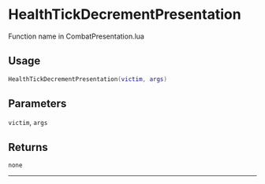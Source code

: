 # HealthTickDecrementPresentation
Function name in CombatPresentation.lua
## Usage
```lua
HealthTickDecrementPresentation(victim, args)
```
## Parameters
`victim`, `args`
## Returns
`none`

---